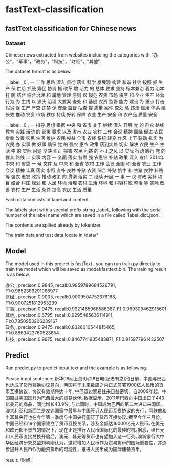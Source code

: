 # fastText-classification

## fastText classification for Chinese news

### Dataset

  Chinese news extracted from websites including the categories with "办公"，"军事"，"政务"，"科技"，"财经"，"其他".<br>

  The dataset format is as below.<br>

 
   __label__0 , 一 工作 思路 深入 贯彻 落实 科学 发展观 构建 和谐 社会 按照 抓 生产 保 供给 抓统 筹促 协调 抓 改革 增 活力 的 总体 要求 坚持 标本兼治 着力 治本 打 防 结合 综合治理 和 属地 管理 原则 以 规范 农资 市场 秩序 和 企业 生产 经营 行为 为 主线 以 源头 治理 大要案 查处 和 基层 农资 监管 能力 建设 为 重点 打击 假劣 促 生产 严查 违禁 保 安全 监督 抽查 提 质量 案件 查处 惩 违法 信用 体系 建 长效 推动 农资 市场 秩序 持续 好转 保障 农业 生产 安全 和 农产品 质量 安全<br>
 
  __label__0 , 一 指导 思想 根据 中央 和 省市 关于 继续 深入 开展 党 的 群众 路线 教育 实践 活动 的 部署 要求 以及 省市 农业 农村 工作 会议 精神 围绕 促进 农民 增收 改善 农民 生活 维护 农民 权益 全市 农经 系统 转变 作风 上下 联动 扎实 为 农民 办 实事 做 好事 确保 党 的 强农 惠农 政策 落到实处 切实 解决 农民 生产 生活 中 的 实际 问题 坚决 纠正 损害 农民 利益 的 不正之风 以 实际 行动 践行 党 的 群众 路线 二 实事 内容 一 全面 落实 各项 强 农惠农 补贴 政策 深入 宣传 2014年 中央 和 省委 一 号 文件 及 中央 和 全省 农村 工作 会议 全国 和 全省 农业 工作 会议 精神 认真 落实 水稻 直补 良种 补贴 农资 综合 补贴 奶牛 和 生猪 良种 补贴 等 强农 惠农 政策 推动 政策 的 贯彻 落实 二 继续 开展 一 事 一 议 财政 奖补 项目 结合 村庄 规划 和 人居 环境 治理 农村 生活 环境 和 村容村貌 整治 等 实际 改善 农村 生产 生活 条件 提高 农民 生活 质量<br>
 
  Each data consists of label and content. <br>

  The labels start with a special prefix string \_label\_ following with the serial number of the label name which are saved in a file called 'label_dict.json'.<br>

  The contents are splited already by tokenizer.<br>

  The train data and test data locate in /data/*<br>

## Model

  The model used in this project is fastText , you can run train.py directly to train the model which will be saved as model/fasttext.bin.
  The training result is as below.<br>

 办公;, precison:0.9845, recall:0.9859789684526791, F1:0.9852389291968977<br>
 财经;, precison:0.9005, recall:0.9009504752376188, F1:0.9007251812953239<br>
 军事;, precison:0.9475, recall:0.9921465968586387, F1:0.969309462915601<br>
 其他;, precison:0.6795, recall:0.9295485636114911, F1:0.7850953206239167<br>
 政务;, precison:0.9475, recall:0.8326010544815465, F1:0.8863423760523854<br>
 科技;, precison:0.9975, recall:0.8467741935483871, F1:0.915977961432507<br>
 
## Predict

  Run predict.py to predict input text and the example is as following.<br>
 
  Please input sentence: 新华08网上海6月28日电(记者有之炘)日前，中国与巴西也达成了货币互换协议意向，两国将于未来数周之内正式签署1900亿人民币的货币互换协议，协议有效期将达十年｡中巴双边贸易往来日益密切，自2009年起，中国超过美国跃升为巴西最大的贸易伙伴｡数据显示，2011年巴西向中国出口了443亿美元的商品，同比增长43.9%｡与此同时，中国成为巴西的第二大进口来源国｡澳大利亚和新西兰是发达国家中最早与中国签订人民币互换协议的央行，阿联酋和土耳其央行也在今年第一季度与中国央行签订了货币互换协议｡截至今年三月份，中国已经和19个国家建立了货币互换关系，涉及金额达16000亿元人民币｡在美元和欧元都不景气的情况下，现在正是推行人民币国际化的最佳时机｡据悉，继日元和人民币直接兑换开启后，澳元、韩元等货币也有望加入这一行列｡澳新银行大中华区经济研究总监刘利刚认为，这将增加人民币作为贸易货币的国际重要性，并逐步提升人民币作为融资货币的可能性，推进人民币成为国际储备货币｡<br>
  
  result: /财经;<br>













  


  
 



